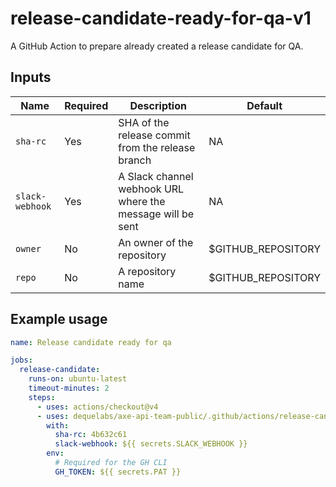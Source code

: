 # release-candidate-ready-for-qa-v1

A GitHub Action to prepare already created a release candidate for QA.

## Inputs

| Name            | Required | Description                                                | Default            |
| --------------- | -------- | ---------------------------------------------------------- | ------------------ |
| `sha-rc`        | Yes      | SHA of the release commit from the release branch          | NA                 |
| `slack-webhook` | Yes      | A Slack channel webhook URL where the message will be sent | NA                 |
| `owner`         | No       | An owner of the repository                                 | $GITHUB_REPOSITORY |
| `repo`          | No       | A repository name                                          | $GITHUB_REPOSITORY |

## Example usage

```yaml
name: Release candidate ready for qa

jobs:
  release-candidate:
    runs-on: ubuntu-latest
    timeout-minutes: 2
    steps:
      - uses: actions/checkout@v4
      - uses: dequelabs/axe-api-team-public/.github/actions/release-candidate-ready-for-qa-v1-v1@main
        with:
          sha-rc: 4b632c61
          slack-webhook: ${{ secrets.SLACK_WEBHOOK }}
        env:
          # Required for the GH CLI
          GH_TOKEN: ${{ secrets.PAT }}
```
